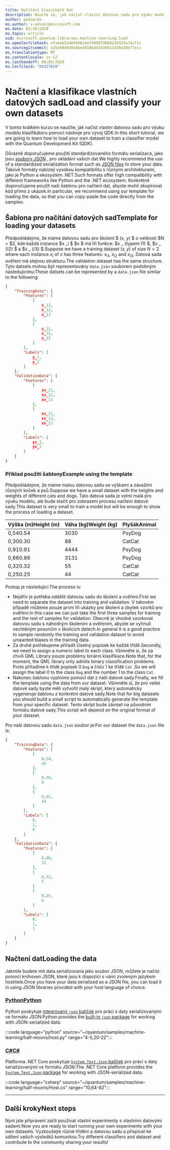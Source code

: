 ```yaml
---
title: Načítání klasických dat
description: Naučte se, jak načíst vlastní datovou sadu pro výuku modelu klasifikátoru pomocí Microsoft Quantum Development Kit (QDK).
author: geduardo
ms.author: v-edsanc@microsoft.com
ms.date: 02/16/2020
ms.topic: article
uid: microsoft.quantum.libraries.machine-learning.load
ms.openlocfilehash: efa4a65a489446cbef48507d0b02a932da74c71c
ms.sourcegitcommit: a35498492044be4018b4d1b3b611d70a20e77ecc
ms.translationtype: MT
ms.contentlocale: cs-CZ
ms.lasthandoff: 06/03/2020
ms.locfileid: "84327658"
---
```

# <a name="load-and-classify-your-own-datasets"></a><span data-ttu-id="247f8-103">Načtení a klasifikace vlastních datových sad</span><span class="sxs-lookup"><span data-stu-id="247f8-103">Load and classify your own datasets</span></span>

<span data-ttu-id="247f8-104">V tomto krátkém kurzu se naučíte, jak načíst vlastní datovou sadu pro výuku modelu klasifikátoru pomocí nástroje pro vývoj QDK.</span><span class="sxs-lookup"><span data-stu-id="247f8-104">In this short tutorial, we are going to learn how to load your own dataset to train a classifier model with the Quantum Development Kit (QDK).</span></span>

<span data-ttu-id="247f8-105">Důrazně doporučujeme použití standardizovaného formátu serializace, jako jsou [soubory JSON](https://en.wikipedia.org/wiki/JSON) , pro ukládání vašich dat.</span><span class="sxs-lookup"><span data-stu-id="247f8-105">We highly recommend the use of a standardized serialization format such as [JSON files](https://en.wikipedia.org/wiki/JSON) to store your data.</span></span>
<span data-ttu-id="247f8-106">Takové formáty nabízejí vysokou kompatibilitu s různými architekturami, jako je Python a ekosystém .NET.</span><span class="sxs-lookup"><span data-stu-id="247f8-106">Such formats offer high compatibility with different frameworks like Python and the .NET ecosystem.</span></span>
<span data-ttu-id="247f8-107">Konkrétně doporučujeme použít naši šablonu pro načtení dat, abyste mohli zkopírovat kód přímo z ukázek.</span><span class="sxs-lookup"><span data-stu-id="247f8-107">In particular, we recommend using our template for loading the data, so that you can copy-paste the code directly from the samples.</span></span>

## <a name="template-for-loading-your-datasets"></a><span data-ttu-id="247f8-108">Šablona pro načítání datových sad</span><span class="sxs-lookup"><span data-stu-id="247f8-108">Template for loading your datasets</span></span>

<span data-ttu-id="247f8-109">Předpokládejme, že máme datovou sadu pro školení $ (x, y) $ o velikosti $N = $2, kde každá instance $x _i $ $x $ má tři funkce: $x _ {typem I1} $, $x _ {I2} $ a $x _ {i3} $.</span><span class="sxs-lookup"><span data-stu-id="247f8-109">Suppose we have a training dataset $(x, y)$ of size $N=2$ where each instance $x_i$ of $x$ has three features: $x_{i1}$, $x_{i2}$ and $x_{i3}$.</span></span>
<span data-ttu-id="247f8-110">Datová sada ověření má stejnou strukturu.</span><span class="sxs-lookup"><span data-stu-id="247f8-110">The validation dataset has the same structure.</span></span>
<span data-ttu-id="247f8-111">Tyto datsets mohou být reprezentovány `data.json` souborem podobným následujícímu:</span><span class="sxs-lookup"><span data-stu-id="247f8-111">These datsets can be represented by a `data.json` file similar to the following:</span></span>

```json
{
    "TrainingData": {
        "Features": [
            [
                x_11,
                x_12,
                x_13
            ],
            [
                x_21,
                x_22,
                x_23
            ]
        ],
        "Labels": [
            y_1,
            y_2
        ]
    },
    "ValidationData": {
        "Features": [
            [
                xv_11,
                xv_12,
                xv_13
            ],
            [
                xv_11,
                xv_12,
                xv_13
            ]
        ],
        "Labels": [
            yv_1,
            yv_2
        ]
    }
}
```

### <a name="example-using-the-template"></a><span data-ttu-id="247f8-112">Příklad použití šablony</span><span class="sxs-lookup"><span data-stu-id="247f8-112">Example using the template</span></span>

<span data-ttu-id="247f8-113">Předpokládejme, že máme malou datovou sadu se výškami a závažími různých koček a psů.</span><span class="sxs-lookup"><span data-stu-id="247f8-113">Suppose we have a small dataset with the heights and weights of different cats and dogs.</span></span> <span data-ttu-id="247f8-114">Tato datová sada je velmi malá pro výuku modelu, ale bude stačit pro zobrazení procesu načtení datové sady.</span><span class="sxs-lookup"><span data-stu-id="247f8-114">This dataset is very small to train a model but will be enough to show the process of loading a dataset.</span></span>

| <span data-ttu-id="247f8-115">Výška (m)</span><span class="sxs-lookup"><span data-stu-id="247f8-115">Height (m)</span></span> | <span data-ttu-id="247f8-116">Váha (kg)</span><span class="sxs-lookup"><span data-stu-id="247f8-116">Weight (kg)</span></span> | <span data-ttu-id="247f8-117">Plyšák</span><span class="sxs-lookup"><span data-stu-id="247f8-117">Animal</span></span> |
|-----------|------------|--------|
| <span data-ttu-id="247f8-118">0,54</span><span class="sxs-lookup"><span data-stu-id="247f8-118">0.54</span></span>      | <span data-ttu-id="247f8-119">30</span><span class="sxs-lookup"><span data-stu-id="247f8-119">30</span></span>         | <span data-ttu-id="247f8-120">Psy</span><span class="sxs-lookup"><span data-stu-id="247f8-120">Dog</span></span>    |
| <span data-ttu-id="247f8-121">0,30</span><span class="sxs-lookup"><span data-stu-id="247f8-121">0.30</span></span>      | <span data-ttu-id="247f8-122">8</span><span class="sxs-lookup"><span data-stu-id="247f8-122">8</span></span>          | <span data-ttu-id="247f8-123">Cat</span><span class="sxs-lookup"><span data-stu-id="247f8-123">Cat</span></span>    |
| <span data-ttu-id="247f8-124">0,91</span><span class="sxs-lookup"><span data-stu-id="247f8-124">0.91</span></span>      | <span data-ttu-id="247f8-125">44</span><span class="sxs-lookup"><span data-stu-id="247f8-125">44</span></span>         | <span data-ttu-id="247f8-126">Psy</span><span class="sxs-lookup"><span data-stu-id="247f8-126">Dog</span></span>    |
| <span data-ttu-id="247f8-127">0,86</span><span class="sxs-lookup"><span data-stu-id="247f8-127">0.86</span></span>      | <span data-ttu-id="247f8-128">31</span><span class="sxs-lookup"><span data-stu-id="247f8-128">31</span></span>          | <span data-ttu-id="247f8-129">Psy</span><span class="sxs-lookup"><span data-stu-id="247f8-129">Dog</span></span>    |
| <span data-ttu-id="247f8-130">0,32</span><span class="sxs-lookup"><span data-stu-id="247f8-130">0.32</span></span>      | <span data-ttu-id="247f8-131">5</span><span class="sxs-lookup"><span data-stu-id="247f8-131">5</span></span>         | <span data-ttu-id="247f8-132">Cat</span><span class="sxs-lookup"><span data-stu-id="247f8-132">Cat</span></span>    |
| <span data-ttu-id="247f8-133">0,25</span><span class="sxs-lookup"><span data-stu-id="247f8-133">0.25</span></span>      | <span data-ttu-id="247f8-134">4</span><span class="sxs-lookup"><span data-stu-id="247f8-134">4</span></span>          | <span data-ttu-id="247f8-135">Cat</span><span class="sxs-lookup"><span data-stu-id="247f8-135">Cat</span></span>    |

<span data-ttu-id="247f8-136">Postup je následující:</span><span class="sxs-lookup"><span data-stu-id="247f8-136">The process is:</span></span>

- <span data-ttu-id="247f8-137">Nejdřív je potřeba oddělit datovou sadu do školení a ověření.</span><span class="sxs-lookup"><span data-stu-id="247f8-137">First we need to separate the dataset into training and validation.</span></span> <span data-ttu-id="247f8-138">V takovém případě můžeme pouze první tři ukázky pro školení a zbytek vzorků pro ověření.</span><span class="sxs-lookup"><span data-stu-id="247f8-138">In this case we can just take the first three samples for training and the rest of samples for validation.</span></span> <span data-ttu-id="247f8-139">Obecně je vhodné vzorkovat datovou sadu s náhodným školením a ověřením, abyste se vyhnuli nechtěným posunům v školicích datech.</span><span class="sxs-lookup"><span data-stu-id="247f8-139">In general it is a good practice to sample randomly the training and validation dataset to avoid unwanted biases in the training data.</span></span>
- <span data-ttu-id="247f8-140">Za druhé potřebujeme přiřadit číselný popisek ke každé třídě.</span><span class="sxs-lookup"><span data-stu-id="247f8-140">Secondly, we need to assign a numeric label to each class.</span></span> <span data-ttu-id="247f8-141">Všimněte si, že za chvíli QML Library pouze problémy binární klasifikace.</span><span class="sxs-lookup"><span data-stu-id="247f8-141">Note that, for the moment, the QML library only admits binary classification problems.</span></span> <span data-ttu-id="247f8-142">Proto přiřadíme k třídě popisek 0 `Dog` a číslo 1 ke třídě `Cat` .</span><span class="sxs-lookup"><span data-stu-id="247f8-142">So we will assign the label 0 to the class `Dog` and the number 1 to the class `Cat`.</span></span>
- <span data-ttu-id="247f8-143">Nakonec šablonu vyplníme pomocí dat z naší datové sady.</span><span class="sxs-lookup"><span data-stu-id="247f8-143">Finally, we fill the template using the data from our dataset.</span></span> <span data-ttu-id="247f8-144">Všimněte si, že pro velké datové sady byste měli vytvořit malý skript, který automaticky vygeneruje šablonu z konkrétní datové sady.</span><span class="sxs-lookup"><span data-stu-id="247f8-144">Note that for big datasets you should build a small script to automatically generate the template from your specific dataset.</span></span> <span data-ttu-id="247f8-145">Tento skript bude záviset na původním formátu datové sady.</span><span class="sxs-lookup"><span data-stu-id="247f8-145">This script will depend on the original format of your dataset.</span></span>

<span data-ttu-id="247f8-146">Pro naši datovou sadu `data.json` soubor je:</span><span class="sxs-lookup"><span data-stu-id="247f8-146">For our dataset the `data.json` file is:</span></span>

```json
{
    "TrainingData": {
        "Features": [
            [
                0.54,
                30
            ],
            [
                0.30,
                8
            ],
            [
                0.91,
                44
            ]
        ],
        "Labels": [
            0,
            1,
            0
        ]
    },
    "ValidationData": {
        "Features": [
            [
                0.86,
                31
            ],
            [
                0.32,
                5
            ]
            [
                0.25,
                4
            ]
        ],
        "Labels": [
            0,
            1,
            1
        ]
    }
}

```

## <a name="loading-the-data"></a><span data-ttu-id="247f8-147">Načtení dat</span><span class="sxs-lookup"><span data-stu-id="247f8-147">Loading the data</span></span>

<span data-ttu-id="247f8-148">Jakmile budete mít data serializovaná jako soubor JSON, můžete je načíst pomocí knihoven JSON, které jsou k dispozici s vámi zvoleným jazykem hostitele.</span><span class="sxs-lookup"><span data-stu-id="247f8-148">Once you have your data serialized as a JSON file, you can load it in using JSON libraries provided with your host language of choice.</span></span>

### <a name="python"></a>[<span data-ttu-id="247f8-149">Python</span><span class="sxs-lookup"><span data-stu-id="247f8-149">Python</span></span>](#tab/tabid-python)

<span data-ttu-id="247f8-150">Python poskytuje [integrovaný `json` balíček](https://docs.python.org/3.7/library/json.html) pro práci s daty serializovanými ve formátu JSON:</span><span class="sxs-lookup"><span data-stu-id="247f8-150">Python provides the [built-in `json` package](https://docs.python.org/3.7/library/json.html) for working with JSON-serialized data:</span></span>

:::code language="python" source="~/quantum/samples/machine-learning/half-moons/host.py" range="4-5,20-22":::

### <a name="c"></a>[<span data-ttu-id="247f8-151">C#</span><span class="sxs-lookup"><span data-stu-id="247f8-151">C#</span></span>](#tab/tabid-csharp)

<span data-ttu-id="247f8-152">Platforma .NET Core poskytuje [ `System.Text.Json` balíček](https://www.nuget.org/packages/System.Text.Json) pro práci s daty serializovanými ve formátu JSON:</span><span class="sxs-lookup"><span data-stu-id="247f8-152">The .NET Core platform provides the [`System.Text.Json` package](https://www.nuget.org/packages/System.Text.Json) for working with JSON-serialized data:</span></span>

:::code language="csharp" source="~/quantum/samples/machine-learning/half-moons/Host.cs" range="10,64-82":::

***

## <a name="next-steps"></a><span data-ttu-id="247f8-153">Další kroky</span><span class="sxs-lookup"><span data-stu-id="247f8-153">Next steps</span></span>

<span data-ttu-id="247f8-154">Nyní jste připraveni začít používat vlastní experimenty s vlastními datovými sadami.</span><span class="sxs-lookup"><span data-stu-id="247f8-154">Now you are ready to start running your own experiments with your own datasets.</span></span> <span data-ttu-id="247f8-155">Vyzkoušejte různé třídění a datovou sadu a přispívat ke sdílení vašich výsledků komunitou.</span><span class="sxs-lookup"><span data-stu-id="247f8-155">Try different classifiers and dataset and contribute to the community sharing your results!</span></span>
